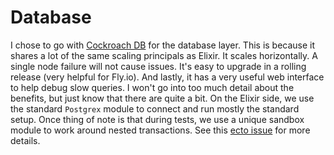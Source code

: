 # Database

I chose to go with [Cockroach DB][cdb] for the database layer. This is because it shares a lot of the same scaling principals as Elixir. It scales horizontally. A single node failure will not cause issues. It's easy to upgrade in a rolling release (very helpful for Fly.io). And lastly, it has a very useful web interface to help debug slow queries. I won't go into too much detail about the benefits, but just know that there are quite a bit. On the Elixir side, we use the standard `Postgrex` module to connect and run mostly the standard setup. Once thing of note is that during tests, we use a unique sandbox module to work around nested transactions. See this [ecto issue][cdb-gh-issue] for more details.

[cdb]: https://www.cockroachlabs.com/
[cdb-gh-issue]: https://github.com/elixir-ecto/ecto/issues/1959

